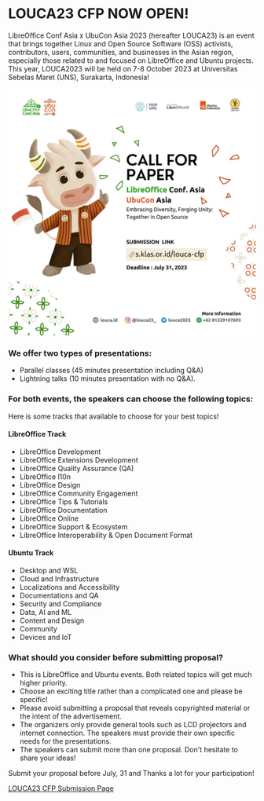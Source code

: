 # LOUCA23 CFP NOW OPEN!

LibreOffice Conf Asia x UbuCon Asia 2023 (hereafter LOUCA23) is an event that brings together Linux and Open Source Software (OSS) activists, contributors, users, communities, and businesses in the Asian region, especially those related to and focused on LibreOffice and Ubuntu projects. This year, LOUCA2023 will be held on 7-8 October 2023 at Universitas Sebelas Maret (UNS), Surakarta, Indonesia!


![CFP Poster](/assets/img/news/cfp-poster.webp)


### We offer two types of presentations: 
- Parallel classes (45 minutes presentation including Q&A)
- Lightning talks (10 minutes presentation with no Q&A). 

### For both events, the speakers can choose the following topics:

Here is some tracks that available to choose for your best topics!

#### LibreOffice Track
- LibreOffice Development
- LibreOffice Extensions Development
- LibreOffice Quality Assurance (QA)
- LibreOffice l10n
- LibreOffice Design
- LibreOffice Community Engagement
- LibreOffice Tips & Tutorials
- LibreOffice Documentation
- LibreOffice Online
- LibreOffice Support & Ecosystem
- LibreOffice Interoperability & Open Document Format

#### Ubuntu Track
- Desktop and WSL
- Cloud and Infrastructure
- Localizations and Accessibility
- Documentations and QA
- Security and Compliance
- Data, AI and ML
- Content and Design
- Community
- Devices and IoT

### What should you consider before submitting proposal?
- This is LibreOffice and Ubuntu events. Both related topics will get much higher priority.
- Choose an exciting title rather than a complicated one and please be specific!
- Please avoid submitting a proposal that reveals copyrighted material or the intent of the advertisement.
- The organizers only provide general tools such as LCD projectors and internet connection. The speakers must provide their own specific needs for the presentations.
- The speakers can submit more than one proposal. Don't hesitate to share your ideas!

Submit your proposal before July, 31 and Thanks a lot for your participation!

<a class="btn main-button mb-5 rounded-0" role="button" href="https://cfp.louca.id/louca-2023" target="_blank">LOUCA23 CFP Submission Page</a>
